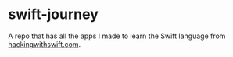 # swift-journey

A repo that has all the apps I made to learn the Swift language from [hackingwithswift.com](hackingwithswift.com).
